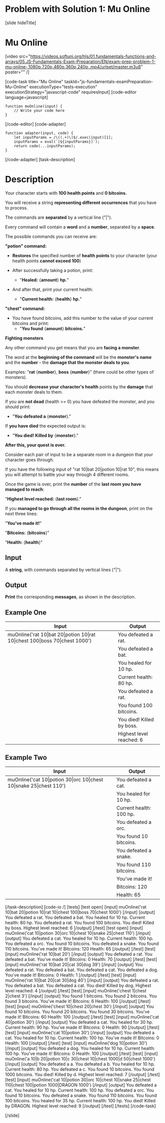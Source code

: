 # Problem with Solution 1: Mu Online

[slide hideTitle]

# Mu Online

[video src="https://videos.softuni.org/hls/01.fundamentals-functions-and-arrays/05.JS-Fundamentals-Exam-Preparation/EN/exam-prep-problem-1-mu-online-,1080p,720p,480p,360p,240p,.mp4/urlset/master.m3u8" poster="" /]

[code-task title="Mu Online" taskId="js-fundamentals-examPreparation-Mu-Online" executionType="tests-execution" executionStrategy="javascript-code" requiresInput]
[code-editor language=javascript]
```
function muOnline(input) {
	// Write your code here
}
```
[/code-editor]
[code-adapter]
```
function adapter(input, code) {
    let inputParams = /\((.+)\)$/.exec(input)[1];
    inputParams = eval(`[${inputParams}]`);
    return code(...inputParams);
}
```
[/code-adapter]
[task-description]

# Description

Your character starts with **100 health points** and **0 bitcoins.**

You will receive a string **representing different occurrences** that you have to process.

The commands are **separated** by a vertical line ("\|").

Every command will contain a **word** and a **number**, separated by a **space**.

The possible commands you can receive are:

**"potion" command:**

- **Restores** the specified number of **health points** to your character (your health points **cannot exceed 100**)

- After successfully taking a potion, print:

    - "**Healed:** \{**amount**\} **hp.**"

- And after that, print your current health:

    - "**Current health:** \{**health**\} **hp.**"


**"chest" command:**

- You have found bitcoins, add this number to the value of your current bitcoins and print:
    - "**You found** \{**amount**\} **bitcoins.**"

**Fighting monsters**

Any other command you get means that you are **facing a monster**. 

The word at the **beginning of the command** will be the **monster's name** and the **number** \- the **damage that the monster deals to you**.

Examples: "**rat** \{**number**\}, **boss** \{**number**\}" (there could be other types of monsters).

You should **decrease your character's health** points by the **damage** that each monster deals to them.

If you are **not dead** (health >= 0) you have defeated the monster, and you should print:

- "**You defeated a** \{**monster**\}."

If **you have died** the expected output is:  

- "**You died! Killed by** \{**monster**\}."

**After this, your quest is over.**

Consider each pair of input to be a separate room in a dungeon that your character goes through. 

If you have the following input of "rat 10\|bat 20\|potion 10\|rat 10\", this means you will attempt to battle your way through 4 different rooms.

Once the game is over, print the **number** of the **last room you have managed to reach**: 

"**Highest level reached:** \{**last room**\}."

If you **managed to go through all the rooms in the dungeon**, print on the next three lines:

"**You've made it!**"

"**Bitcoins:** \{**bitcoins**\}"

"**Health:** \{**health**\}"

## Input
A **string**, with commands separated by vertical lines ("\|").

## Output
**Print** the corresponding **messages**, as shown in the description.

## Example One

| **Input** | **Output** |
| --- | --- |
|muOnline('rat 10\|bat 20\|potion 10\|rat 10\|chest 100\|boss 70\|chest 1000')| You defeated a rat.|
||You defeated a bat.|
||You healed for 10 hp.|
||Current health: 80 hp.|
||You defeated a rat.|
||You found 100 bitcoins.|
||You died! Killed by boss.|
||Highest level reached: 6|

## Example Two

| **Input** | **Output** |
| --- | --- |
|muOnline('cat 10\|potion 30\|orc 10\|chest 10\|snake 25\|chest 110')| You defeated a cat.|
||You healed for 10 hp.|
||Current health: 100 hp.|
||You defeated a orc.|
||You found 10 bitcoins.|
||You defeated a snake.|
||You found 110 bitcoins.|
||You've made it!|
||Bitcoins: 120|
||Health: 65|

[/task-description]
[code-io /]
[tests]
[test open]
[input]
muOnline('rat 10\|bat 20\|potion 10\|rat 10\|chest 100\|boss 70\|chest 1000')
[/input]
[output]
You defeated a rat.
You defeated a bat.
You healed for 10 hp.
Current health: 80 hp.
You defeated a rat.
You found 100 bitcoins.
You died! Killed by boss.
Highest level reached: 6
[/output]
[/test]
[test open]
[input]
muOnline('cat 10\|potion 30\|orc 10\|chest 10\|snake 25\|chest 110')
[/input]
[output]
You defeated a cat.
You healed for 10 hp.
Current health: 100 hp.
You defeated a orc.
You found 10 bitcoins.
You defeated a snake.
You found 110 bitcoins.
You've made it!
Bitcoins: 120
Health: 65
[/output]
[/test]
[test]
[input]
muOnline('rat 10\|bat 20')
[/input]
[output]
You defeated a rat.
You defeated a bat.
You've made it!
Bitcoins: 0
Health: 70
[/output]
[/test]
[test]
[input]
muOnline('rat 10\|bat 20\|cat 30\|dog 39')
[/input]
[output]
You defeated a rat.
You defeated a bat.
You defeated a cat.
You defeated a dog.
You've made it!
Bitcoins: 0
Health: 1
[/output]
[/test]
[test]
[input]
muOnline('rat 10\|bat 20\|cat 30\|dog 40')
[/input]
[output]
You defeated a rat.
You defeated a bat.
You defeated a cat.
You died! Killed by dog.
Highest level reached: 4
[/output]
[/test]
[test]
[input]
muOnline('chest 1\|chest 2\|chest 3')
[/input]
[output]
You found 1 bitcoins.
You found 2 bitcoins.
You found 3 bitcoins.
You've made it!
Bitcoins: 6
Health: 100
[/output]
[/test]
[test]
[input]
muOnline('chest 10\|chest 20\|chest 30')
[/input]
[output]
You found 10 bitcoins.
You found 20 bitcoins.
You found 30 bitcoins.
You've made it!
Bitcoins: 60
Health: 100
[/output]
[/test]
[test]
[input]
muOnline('cat 40\|potion 30')
[/input]
[output]
You defeated a cat.
You healed for 30 hp.
Current health: 90 hp.
You've made it!
Bitcoins: 0
Health: 90
[/output]
[/test]
[test]
[input]
muOnline('cat 10\|potion 30')
[/input]
[output]
You defeated a cat.
You healed for 10 hp.
Current health: 100 hp.
You've made it!
Bitcoins: 0
Health: 100
[/output]
[/test]
[test]
[input]
muOnline('dog 10\|potion 30')
[/input]
[output]
You defeated a dog.
You healed for 10 hp.
Current health: 100 hp.
You've made it!
Bitcoins: 0
Health: 100
[/output]
[/test]
[test]
[input]
muOnline('a 10\|b 20\|potion 10\|c 30\|chest 10\|chest 1000\|d 50\|chest 1000')
[/input]
[output]
You defeated a a.
You defeated a b.
You healed for 10 hp.
Current health: 80 hp.
You defeated a c.
You found 10 bitcoins.
You found 1000 bitcoins.
You died! Killed by d.
Highest level reached: 7
[/output]
[/test]
[test]
[input]
muOnline('cat 10\|potion 30\|orc 10\|chest 10\|snake 25\|chest 110\|chest 100\|potion 1000\|DRAGON 1000')
[/input]
[output]
You defeated a cat.
You healed for 10 hp.
Current health: 100 hp.
You defeated a orc.
You found 10 bitcoins.
You defeated a snake.
You found 110 bitcoins.
You found 100 bitcoins.
You healed for 35 hp.
Current health: 100 hp.
You died! Killed by DRAGON.
Highest level reached: 9
[/output]
[/test]
[/tests]
[/code-task]

[/slide]
